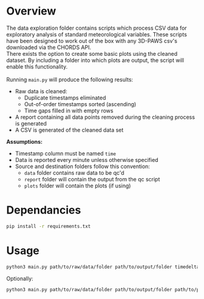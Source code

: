 # Overview
The data exploration folder contains scripts which process CSV data for exploratory analysis of standard meteorological variables.
These scripts have been designed to work out of the box with any 3D-PAWS csv's downloaded via the CHORDS API.<br>
There exists the option to create some basic plots using the cleaned dataset. By including a folder into which plots are output, the script
will enable this functionality.<br>
<br>
Running `main.py` will produce the following results:

- Raw data is cleaned:
  - Duplicate timestamps eliminated
  - Out-of-order timestamps sorted (ascending)
  - Time gaps filled in with empty rows
- A report containing all data points removed during the cleaning process is generated 
- A CSV is generated of the cleaned data set

**Assumptions:**

- Timestamp column must be named `time`
- Data is reported every minute unless otherwise specified
- Source and destination folders follow this convention:
  - ```data``` folder contains raw data to be qc'd
  - ```report``` folder will contain the output from the qc script
  - ```plots``` folder will contain the plots (if using) 

# Dependancies 
```bash
pip install -r requirements.txt
```

# Usage
```bash
python3 main.py path/to/raw/data/folder path/to/output/folder timedelta
```
Optionally:
```bash
python3 main.py path/to/raw/data/folder path/to/output/folder path/to/plots/folder timedelta
```

